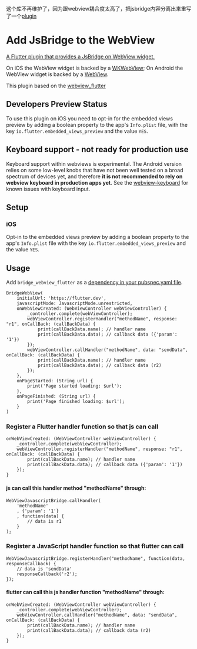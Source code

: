 这个库不再维护了，因为跟webview耦合度太高了，把jsbridge内容分离出来重写了一个[plugin](https://github.com/epoll-j/flutter_jsbridge_plugin)
# Add JsBridge to the WebView

[A Flutter plugin that provides a JsBridge on WebView widget.](https://pub.dev/packages/bridge_webview_flutter)

On iOS the WebView widget is backed by a [WKWebView](https://developer.apple.com/documentation/webkit/wkwebview);
On Android the WebView widget is backed by a [WebView](https://developer.android.com/reference/android/webkit/WebView).

This plugin based on the [webview_flutter](https://pub.dev/packages/webview_flutter)

## Developers Preview Status

To use this plugin on iOS you need to opt-in for the embedded views preview by
adding a boolean property to the app's `Info.plist` file, with the key `io.flutter.embedded_views_preview`
and the value `YES`.

## Keyboard support - not ready for production use
Keyboard support within webviews is experimental. The Android version relies on some low-level knobs that have not been well tested
on a broad spectrum of devices yet, and therefore **it is not recommended to rely on webview keyboard in production apps yet**.
See the [webview-keyboard](https://github.com/flutter/flutter/issues?q=is%3Aopen+is%3Aissue+label%3A%22p%3A+webview-keyboard%22) for known issues with keyboard input.

## Setup

### iOS
Opt-in to the embedded views preview by adding a boolean property to the app's `Info.plist` file
with the key `io.flutter.embedded_views_preview` and the value `YES`.

## Usage
Add `bridge_webview_flutter` as a [dependency in your pubspec.yaml file](https://flutter.io/platform-plugins/).

```
BridgeWebView(
    initialUrl: 'https://flutter.dev',
    javascriptMode: JavascriptMode.unrestricted,
    onWebViewCreated: (WebViewController webViewController) {
        _controller.complete(webViewController);
        webViewController.registerHandler("methodName", response: "r1", onCallBack: (callBackData) {
            print(callBackData.name); // handler name
            print(callBackData.data); // callback data ({'param': '1'})
        });
        webViewController.callHandler("methodName", data: "sendData", onCallBack: (callBackData) {
            print(callBackData.name); // handler name
            print(callBackData.data); // callback data (r2)
        });
    },
    onPageStarted: (String url) {
        print('Page started loading: $url');
    },
    onPageFinished: (String url) {
        print('Page finished loading: $url');
    }
)
```

### Register a Flutter handler function so that js can call
```
onWebViewCreated: (WebViewController webViewController) {
    _controller.complete(webViewController);
    webViewController.registerHandler("methodName", response: "r1", onCallBack: (callBackData) {
        print(callBackData.name); // handler name
        print(callBackData.data); // callback data ({'param': '1'})
    });
}
```
#### js can call this handler method "methodName" through:
```
WebViewJavascriptBridge.callHandler(
    'methodName'
    , {'param': '1'}
    , function(data) {
        // data is r1
    }
);
```

### Register a JavaScript handler function so that flutter can call
```
WebViewJavascriptBridge.registerHandler("methodName", function(data, responseCallback) {
    // data is 'sendData'
    responseCallback('r2');
});
```
#### flutter can call this js handler function "methodName" through:
```
onWebViewCreated: (WebViewController webViewController) {
    _controller.complete(webViewController);
    webViewController.callHandler("methodName", data: "sendData", onCallBack: (callBackData) {
        print(callBackData.name); // handler name
        print(callBackData.data); // callback data (r2)
    });
}
```
